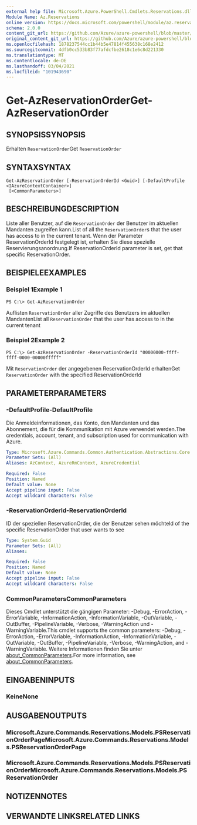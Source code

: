 ```yaml
---
external help file: Microsoft.Azure.PowerShell.Cmdlets.Reservations.dll-Help.xml
Module Name: Az.Reservations
online version: https://docs.microsoft.com/powershell/module/az.reservations/get-azreservationorder
schema: 2.0.0
content_git_url: https://github.com/Azure/azure-powershell/blob/master/src/Reservations/Reservations/help/Get-AzReservationOrder.md
original_content_git_url: https://github.com/Azure/azure-powershell/blob/master/src/Reservations/Reservations/help/Get-AzReservationOrder.md
ms.openlocfilehash: 1878237544cc1b44b5e47814f455638c168e2412
ms.sourcegitcommit: 4dfb0cc533b83f77afdcfbe2618c1e6c8d221330
ms.translationtype: MT
ms.contentlocale: de-DE
ms.lasthandoff: 03/04/2021
ms.locfileid: "101943690"
---
```

# <span data-ttu-id="dc6d5-101">Get-AzReservationOrder</span><span class="sxs-lookup"><span data-stu-id="dc6d5-101">Get-AzReservationOrder</span></span>

## <span data-ttu-id="dc6d5-102">SYNOPSIS</span><span class="sxs-lookup"><span data-stu-id="dc6d5-102">SYNOPSIS</span></span>
<span data-ttu-id="dc6d5-103">Erhalten `ReservationOrder`</span><span class="sxs-lookup"><span data-stu-id="dc6d5-103">Get `ReservationOrder`</span></span>

## <span data-ttu-id="dc6d5-104">SYNTAX</span><span class="sxs-lookup"><span data-stu-id="dc6d5-104">SYNTAX</span></span>

```
Get-AzReservationOrder [-ReservationOrderId <Guid>] [-DefaultProfile <IAzureContextContainer>]
 [<CommonParameters>]
```

## <span data-ttu-id="dc6d5-105">BESCHREIBUNG</span><span class="sxs-lookup"><span data-stu-id="dc6d5-105">DESCRIPTION</span></span>
<span data-ttu-id="dc6d5-106">Liste aller Benutzer, auf die `ReservationOrder` der Benutzer im aktuellen Mandanten zugreifen kann.</span><span class="sxs-lookup"><span data-stu-id="dc6d5-106">List of all the `ReservationOrder`s that the user has access to in the current tenant.</span></span> <span data-ttu-id="dc6d5-107">Wenn der Parameter ReservationOrderId festgelegt ist, erhalten Sie diese spezielle Reservierungsanordnung.</span><span class="sxs-lookup"><span data-stu-id="dc6d5-107">If ReservationOrderId parameter is set, get that specific ReservationOrder.</span></span>

## <span data-ttu-id="dc6d5-108">BEISPIELE</span><span class="sxs-lookup"><span data-stu-id="dc6d5-108">EXAMPLES</span></span>

### <span data-ttu-id="dc6d5-109">Beispiel 1</span><span class="sxs-lookup"><span data-stu-id="dc6d5-109">Example 1</span></span>
```
PS C:\> Get-AzReservationOrder
```

<span data-ttu-id="dc6d5-110">Auflisten `ReservationOrder` aller Zugriffe des Benutzers im aktuellen Mandanten</span><span class="sxs-lookup"><span data-stu-id="dc6d5-110">List all `ReservationOrder` that the user has access to in the current tenant</span></span>

### <span data-ttu-id="dc6d5-111">Beispiel 2</span><span class="sxs-lookup"><span data-stu-id="dc6d5-111">Example 2</span></span>
```
PS C:\> Get-AzReservationOrder -ReservationOrderId "00000000-ffff-ffff-0000-00000fffff"
```

<span data-ttu-id="dc6d5-112">Mit `ReservationOrder` der angegebenen ReservationOrderId erhalten</span><span class="sxs-lookup"><span data-stu-id="dc6d5-112">Get `ReservationOrder` with the specified ReservationOrderId</span></span>

## <span data-ttu-id="dc6d5-113">PARAMETER</span><span class="sxs-lookup"><span data-stu-id="dc6d5-113">PARAMETERS</span></span>

### <span data-ttu-id="dc6d5-114">-DefaultProfile</span><span class="sxs-lookup"><span data-stu-id="dc6d5-114">-DefaultProfile</span></span>
<span data-ttu-id="dc6d5-115">Die Anmeldeinformationen, das Konto, den Mandanten und das Abonnement, die für die Kommunikation mit Azure verwendet werden.</span><span class="sxs-lookup"><span data-stu-id="dc6d5-115">The credentials, account, tenant, and subscription used for communication with Azure.</span></span>

```yaml
Type: Microsoft.Azure.Commands.Common.Authentication.Abstractions.Core.IAzureContextContainer
Parameter Sets: (All)
Aliases: AzContext, AzureRmContext, AzureCredential

Required: False
Position: Named
Default value: None
Accept pipeline input: False
Accept wildcard characters: False
```

### <span data-ttu-id="dc6d5-116">-ReservationOrderId</span><span class="sxs-lookup"><span data-stu-id="dc6d5-116">-ReservationOrderId</span></span>
<span data-ttu-id="dc6d5-117">ID der speziellen ReservationOrder, die der Benutzer sehen möchte</span><span class="sxs-lookup"><span data-stu-id="dc6d5-117">Id of the specific ReservationOrder that user wants to see</span></span>

```yaml
Type: System.Guid
Parameter Sets: (All)
Aliases:

Required: False
Position: Named
Default value: None
Accept pipeline input: False
Accept wildcard characters: False
```

### <span data-ttu-id="dc6d5-118">CommonParameters</span><span class="sxs-lookup"><span data-stu-id="dc6d5-118">CommonParameters</span></span>
<span data-ttu-id="dc6d5-119">Dieses Cmdlet unterstützt die gängigen Parameter: -Debug, -ErrorAction, -ErrorVariable, -InformationAction, -InformationVariable, -OutVariable, -OutBuffer, -PipelineVariable, -Verbose, -WarningAction und -WarningVariable.</span><span class="sxs-lookup"><span data-stu-id="dc6d5-119">This cmdlet supports the common parameters: -Debug, -ErrorAction, -ErrorVariable, -InformationAction, -InformationVariable, -OutVariable, -OutBuffer, -PipelineVariable, -Verbose, -WarningAction, and -WarningVariable.</span></span> <span data-ttu-id="dc6d5-120">Weitere Informationen finden Sie unter [about_CommonParameters](http://go.microsoft.com/fwlink/?LinkID=113216).</span><span class="sxs-lookup"><span data-stu-id="dc6d5-120">For more information, see [about_CommonParameters](http://go.microsoft.com/fwlink/?LinkID=113216).</span></span>

## <span data-ttu-id="dc6d5-121">EINGABEN</span><span class="sxs-lookup"><span data-stu-id="dc6d5-121">INPUTS</span></span>

### <span data-ttu-id="dc6d5-122">Keine</span><span class="sxs-lookup"><span data-stu-id="dc6d5-122">None</span></span>

## <span data-ttu-id="dc6d5-123">AUSGABEN</span><span class="sxs-lookup"><span data-stu-id="dc6d5-123">OUTPUTS</span></span>

### <span data-ttu-id="dc6d5-124">Microsoft.Azure.Commands.Reservations.Models.PSReservationOrderPage</span><span class="sxs-lookup"><span data-stu-id="dc6d5-124">Microsoft.Azure.Commands.Reservations.Models.PSReservationOrderPage</span></span>

### <span data-ttu-id="dc6d5-125">Microsoft.Azure.Commands.Reservations.Models.PSReservationOrder</span><span class="sxs-lookup"><span data-stu-id="dc6d5-125">Microsoft.Azure.Commands.Reservations.Models.PSReservationOrder</span></span>

## <span data-ttu-id="dc6d5-126">NOTIZEN</span><span class="sxs-lookup"><span data-stu-id="dc6d5-126">NOTES</span></span>

## <span data-ttu-id="dc6d5-127">VERWANDTE LINKS</span><span class="sxs-lookup"><span data-stu-id="dc6d5-127">RELATED LINKS</span></span>
